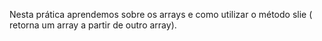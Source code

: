 Nesta prática aprendemos sobre os arrays e como utilizar o método slie ( retorna um array a partir de outro array).